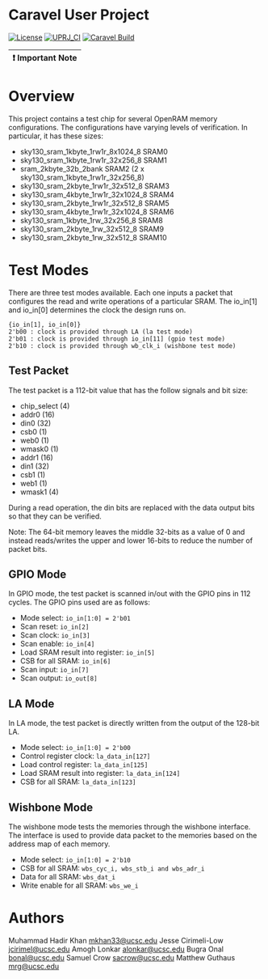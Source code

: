 # Caravel User Project

[![License](https://img.shields.io/badge/License-Apache%202.0-blue.svg)](https://opensource.org/licenses/Apache-2.0) [![UPRJ_CI](https://github.com/efabless/caravel_project_example/actions/workflows/user_project_ci.yml/badge.svg)](https://github.com/efabless/caravel_project_example/actions/workflows/user_project_ci.yml) [![Caravel Build](https://github.com/efabless/caravel_project_example/actions/workflows/caravel_build.yml/badge.svg)](https://github.com/efabless/caravel_project_example/actions/workflows/caravel_build.yml)

| :exclamation: Important Note            |
|-----------------------------------------|

# Overview

This project contains a test chip for several OpenRAM memory configurations. The
configurations have varying levels of verification. In particular, it has these sizes:
* sky130_sram_1kbyte_1rw1r_8x1024_8 SRAM0
* sky130_sram_1kbyte_1rw1r_32x256_8 SRAM1
* sram_2kbyte_32b_2bank SRAM2 (2 x sky130_sram_1kbyte_1rw1r_32x256_8)
* sky130_sram_2kbyte_1rw1r_32x512_8 SRAM3
* sky130_sram_4kbyte_1rw1r_32x1024_8 SRAM4
* sky130_sram_2kbyte_1rw1r_32x512_8 SRAM5
* sky130_sram_4kbyte_1rw1r_32x1024_8 SRAM6
* sky130_sram_1kbyte_1rw_32x256_8 SRAM8
* sky130_sram_2kbyte_1rw_32x512_8 SRAM9
* sky130_sram_2kbyte_1rw_32x512_8 SRAM10

# Test Modes

There are three test modes available. Each one inputs a packet that
configures the read and write operations of a particular SRAM. The
io_in[1] and io_in[0] determines the clock the design runs on.
```
{io_in[1], io_in[0]}
2'b00 : clock is provided through LA (la test mode)
2'b01 : clock is provided through io_in[11] (gpio test mode)
2'b10 : clock is provided through wb_clk_i (wishbone test mode)
```

## Test Packet

The test packet is a 112-bit value that has the follow signals and bit size:
* chip_select (4)
* addr0 (16)
* din0 (32)
* csb0 (1)
* web0 (1)
* wmask0 (1)
* addr1 (16)
* din1 (32)
* csb1 (1)
* web1 (1)
* wmask1 (4)

During a read operation, the din bits are replaced with the data
output bits so that they can be verified.

Note: The 64-bit memory leaves the middle 32-bits as a value of 0 and
instead reads/writes the upper and lower 16-bits to reduce the number
of packet bits.

## GPIO Mode

In GPIO mode, the test packet is scanned in/out with the GPIO pins in 112 cycles. The
GPIO pins used are as follows:
* Mode select: `io_in[1:0] = 2'b01`
* Scan reset: `io_in[2]`
* Scan clock: `io_in[3]`
* Scan enable: `io_in[4]`
* Load SRAM result into register: `io_in[5]`
* CSB for all SRAM: `io_in[6]`
* Scan input: `io_in[7]`
* Scan output: `io_out[8]`


## LA Mode

In LA mode, the test packet is directly written from the output of the 128-bit LA.
* Mode select: `io_in[1:0] = 2'b00`
* Control register clock: `la_data_in[127]`
* Load control register: `la_data_in[125]`
* Load SRAM result into register: `la_data_in[124]`
* CSB for all SRAM: `la_data_in[123]`

## Wishbone Mode 

The wishbone mode tests the memories through the wishbone interface. The interface is used to provide data packet to the memories based on the address map of each memory.
* Mode select: `io_in[1:0] = 2'b10`
* CSB for all SRAM:  `wbs_cyc_i, wbs_stb_i and wbs_adr_i`
* Data for all SRAM: `wbs_dat_i`
* Write enable for all SRAM: `wbs_we_i`


# Authors
Muhammad Hadir Khan <mkhan33@ucsc.edu>
Jesse Cirimeli-Low <jcirimel@ucsc.edu>
Amogh Lonkar <alonkar@ucsc.edu>
Bugra Onal <bonal@ucsc.edu>
Samuel Crow <sacrow@ucsc.edu>
Matthew Guthaus <mrg@ucsc.edu>
